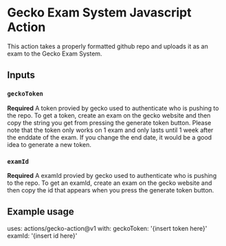 # Gecko Exam System Javascript Action

This action takes a properly formatted github repo and uploads it as an exam to the Gecko Exam System.

## Inputs

### `geckoToken`

**Required** A token provied by gecko used to authenticate who is pushing to the repo. To get a token, create an exam on the gecko website and then copy the string you get from pressing the generate token button. Please note that the token only works on 1 exam and only lasts until 1 week after the enddate of the exam. If you change the end date, it would be a good idea to generate a new token.

### `examId`

**Required** A examId provied by gecko used to authenticate who is pushing to the repo. To get an examId, create an exam on the gecko website and then copy the id that appears when you press the generate token button.


## Example usage

uses: actions/gecko-action@v1
with:
  geckoToken: '{insert token here}'
  examId: '{insert id here}'
